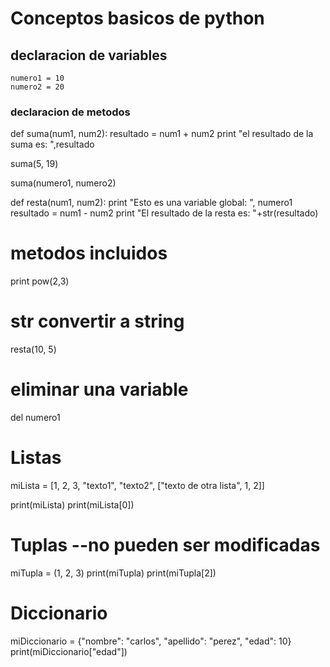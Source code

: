 # Conceptos basicos de python

## declaracion de variables
~~~
numero1 = 10
numero2 = 20
~~~

### declaracion de metodos
def suma(num1, num2):
    resultado = num1 + num2
    print "el resultado de la suma es: ",resultado

suma(5, 19)

suma(numero1, numero2)

def resta(num1, num2):
    print "Esto es una variable global: ", numero1
    resultado = num1 - num2
    print "El resultado de la resta es: "+str(resultado)

# metodos incluidos
print pow(2,3)

# str convertir a string
resta(10, 5)

# eliminar una variable
del numero1

# Listas
miLista = [1, 2, 3, "texto1", "texto2", ["texto de otra lista", 1, 2]]

print(miLista)
print(miLista[0])

# Tuplas --no pueden ser modificadas
miTupla = (1, 2, 3)
print(miTupla)
print(miTupla[2])

# Diccionario
miDiccionario = {"nombre": "carlos", "apellido": "perez", "edad": 10}
print(miDiccionario["edad"])